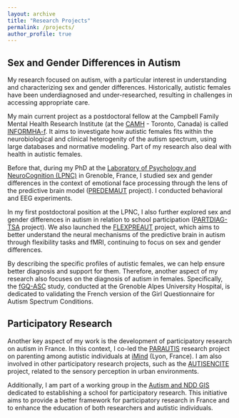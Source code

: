 ```yaml
---
layout: archive
title: "Research Projects"
permalink: /projects/
author_profile: true
---
```


## Sex and Gender Differences in Autism

My research focused on autism, with a particular interest in understanding and characterizing sex and gender differences. 
Historically, autistic females have been underdiagnosed and under-researched, resulting in challenges in accessing appropriate care. 

My main current project as a postdoctoral fellow at the Campbell Family Mental Health Research Institute (at the [CAMH](https://www.camh.ca) - Toronto, Canada) is called [INFORMHA-f](/projects/007_INFORMHA-f).
It aims to investigate how autistic females fits within the neurobiological and clinical heterogenity of the autism spectrum, using large databases and normative modeling. 
Part of my research also deal with health in autistic females.

Before that, during my PhD at the [Laboratory of Psychology and NeuroCognition (LPNC)](https://lpnc.univ-grenoble-alpes.fr/en) in Grenoble, France, I studied sex and gender differences in the context of emotional face processing through the lens of the predictive brain model ([PREDEMAUT](/projects/001_Predemaut) project). 
I conducted behavioral and EEG experiments.

In my first postdoctoral position at the LPNC, I also further explored sex and gender differences in autism in relation to school participation ([PARTDIAG-TSA](/projects/002_PartDiag_TSA) project). 
We also launched the [FLEXPREAUT](/projects/004_Flexpreaut) project, which aims to better understand the neural mechanisms of the predictive brain in autism through flexibility tasks and fMRI, continuing to focus on sex and gender differences. 

By describing the specific profiles of autistic females, we can help ensure better diagnosis and support for them. 
Therefore, another aspect of my research also focuses on the diagnosis of autism in females.
Specifically, the [fGQ-ASC](/projects/006_fGQ-ASC) study, conducted at the Grenoble Alpes University Hospital, is dedicated to validating the French version of the Girl Questionnaire for Autism Spectrum Conditions.


## Participatory Research
Another key aspect of my work is the development of participatory research on autism in France. 
In this context, I co-led the [PARAUTIS](/projects/003_Parautis) research project on parenting among autistic individuals at [iMind](https://centre-imind.fr/?lang=en) (Lyon, France). 
I am also involved in other participatory research projects, such as the [AUTISENCITE](/projects/005_Autisencité) project, related to the sensory perception in urban environments.

Additionally, I am part of a working group in the [Autism and NDD GIS](https://autisme-neurodev.org/en/) dedicated to establishing a school for participatory research. This initiative aims to provide a better framework for participatory research in France and to enhance the education of both researchers and autistic individuals.
